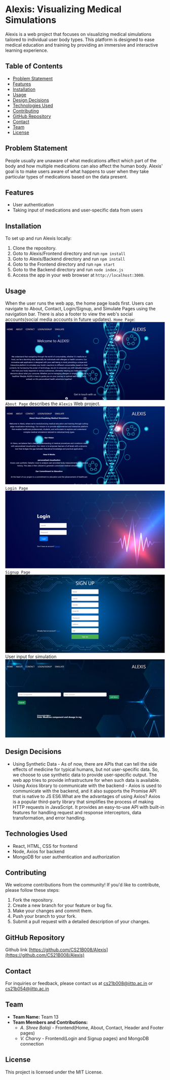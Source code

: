 # Alexis: Visualizing Medical Simulations
Alexis is a web project that focuses on visualizing medical simulations tailored to individual user body types. This platform is designed to ease medical education and training by providing an immersive and interactive learning experience.
## Table of Contents
- [Problem Statement](#problem-statement)
- [Features](#features)
- [Installation](#installation)
- [Usage](#usage)
- [Design Decisions](#design-decisions)
- [Technologies Used](#technologies-used)
- [Contributing](#contributing)
- [GitHub Repository](#github-repository)
- [Contact](#contact)
- [Team](#team)
- [License](#license)
## Problem Statement
People usually are unaware of what medications affect which part of the body and how multiple medications can also affect the human body.
Alexis' goal is to make users aware of what happens to user when they take particular types of medications based on the data present.
## Features
+ User authentication
+ Taking input of medications and user-specific data from users
## Installation
To set up and run Alexis locally:
1. Clone the repository.
2. Goto to Alexis/Frontend directory and run `npm install`
3. Goto to Alexis/Backend directory and run `npm install`
4. Goto to the Frontend directory and run `npm start`
5. Goto to the Backend directory and run `node index.js`
6. Access the app in your web browser at `http://localhost:3000`.
## Usage
When the user runs the web app, the home page loads first. Users can navigate to About, Contact, Login/Signup, and Simulate Pages using the navigation bar. There is also a footer to view the web's social accounts(social media accounts in future updates). 
`Home Page`:
![HomePage](ReadMe_resources/Home_Page.png)
`About Page` describes the `Alexis` Web project.
![AboutPage](ReadMe_resources/About_Page.png)
`Login Page` 
![LoginPage](ReadMe_resources/Login_Page.png)
`Signup Page` 
![SignupPage](ReadMe_resources/Signup_page.png)
User input for simulation
![SimulatePage](ReadMe_resources/Simulate_Page.png)
## Design Decisions
+ Using Synthetic Data - As of now, there are APIs that can tell the side effects of medicine for typical humans, but not user-specific data. So, we choose to use synthetic data to provide user-specific output. The web app tries to provide infrastructure for when such data is available.
+ Using Axios library to communicate with the backend - Axios is used to communicate with the backend, and it also supports the Promise API that is native to JS ES6.What are the advantages of using Axios?
Axios is a popular third-party library that simplifies the process of making HTTP requests in JavaScript. It provides an easy-to-use API with built-in features for handling request and response interceptors, data transformation, and error handling.
## Technologies Used
- React, HTML, CSS for frontend
- Node, Axios for backend
- MongoDB for user authentication and authorization
## Contributing
We welcome contributions from the community! If you'd like to contribute, please follow these steps:
1. Fork the repository.
2. Create a new branch for your feature or bug fix.
3. Make your changes and commit them.
4. Push your branch to your fork.
5. Submit a pull request with a detailed description of your changes.
## GitHub Repository
Github link [https://github.com/CS21B008/Alexis](https://github.com/CS21B008/Alexis)
## Contact
For inquiries or feedback, please contact us at cs21b008@iittp.ac.in or cs21b054@iittp.ac.in
## Team
+ **Team Name:** Team 13
+ **Team Members and Contributions:**
  - *A. Shree Balaji* - Frontend(Home, About, Contact, Header and Footer pages)
  - *V. Charvy* - Frontend(Login and Signup pages) and MongoDB connection
## License
This project is licensed under the MIT License.

